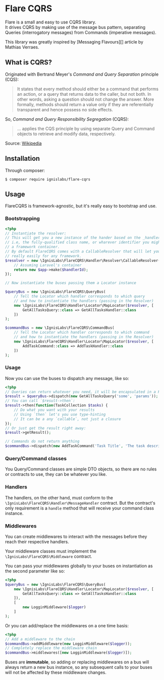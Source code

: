 Flare CQRS
==========

Flare is a small and easy to use CQRS library.  
It drives CQRS by making use of the message bus pattern, separating Queries
(interrogatory messages) from Commands (imperative messages).

This library was greatly inspired by [Messaging Flavours][] article by Mathias
Verraes.

What is CQRS?
-------------

Originated with Bertrand Meyer's _Command and Query Separation_ principle (CQS):

> It states that every method should either be a command that performs an
  action, or a query that returns data to the caller, but not both. In other
  words, asking a question should not change the answer. More formally, methods
  should return a value only if they are referentially transparent and hence
  possess no side effects.
  
So, _Command and Query Responsibility Segregation_ (CQRS):

> ... applies the CQS principle by using separate Query and Command objects to
  retrieve and modify data, respectively.
  
Source: [Wikipedia][WikiCQRS]

Installation
------------

Through composer:

```shell
$ composer require ignislabs/flare-cqrs
```

Usage
-----

FlareCQRS is framework-agnostic, but it's really easy to bootstrap and use.

### Bootstrapping

```php
<?php
// Instantiate the resolver:
// This will get you a new instance of the hander based on the _handler id_,
// i.e, the fully-qualified class name, or wharever identifier you might use in
// a framework container.
// By default FlareCQRS comes with a CallableResolver that will let you do this
// really easily for any framework.
$resolver = new \IgnisLabs\FlareCQRS\Handler\Resolver\CallableResolver(function($handlerId) use($app) {
    // Assuming Laravel's container
    return new $app->make($handlerId);
});

// Now instantiate the buses passing them a Locator instance

$queryBus = new \IgnisLabs\FlareCQRS\QueryBus(
    // Tell the Locator which handler corresponds to which query
    // and how to instantiate the handlers (passing in the Resolver)
    new \IgnisLabs\FlareCQRS\Handler\Locator\MapLocator($resolver, [
        GetAllTasksQuery::class => GetAllTasksHandler::class
    ])
);

$commandBus = new \IgnisLabs\FlareCQRS\CommandBus(
    // Tell the Locator which handler corresponds to which command
    // and how to instantiate the handlers (passing in the Resolver)
    new \IgnisLabs\FlareCQRS\Handler\Locator\MapLocator($resolver, [
        AddTaskCommand::class => AddTaskHandler::class
    ])
);
```

### Usage

Now you can use the buses to dispatch any message, like so:

```php
<?php
// Queries can return whatever you need, it will be encapsulated in a Result object
$result = $queryBus->dispatch(new GetAllTasksQuery('some', 'params'));
// You can call `$result->then`:
$result->then(function(TaskCollection $tasks) {
    // Do what you want with your results
    // Using `then` let's you use type-hinting
    // It can be a any `callable`, not just a closure
});
// Or just get the result right away:
$result->getResult();

// Commands do not return anything
$commandBus->dispatch(new AddTaskCommand('Task Title', 'The task description'));
```

### Query/Command classes

You Query/Command classes are simple DTO objects, so there are no rules or
contracts to use, they can be whatever you like.

### Handlers

The handlers, on the other hand, must conform to the
`\IgnisLabs\FlareCQRS\Handler\MessageHandler` contract. But the contract's only
requirement is a `handle` method that will receive your command class instance.

### Middlewares

You can create middlewares to interact with the messages before they reach their
respective handlers.

Your middleware classes must implement the `\IgnisLabs\FlareCQRS\Middleware`
contract.

You can pass your middlewares globally to your buses on instantiation as the 
second parameter like so:

```php
<?php
$queryBus = new \IgnisLabs\FlareCQRS\QueryBus(
    new \IgnisLabs\FlareCQRS\Handler\Locator\MapLocator($resolver, [
        GetAllTasksQuery::class => GetAllTasksHandler::class
    ]),
    [
        new LogginMiddleware($logger)
    ]
);
```

Or you can add/replace the middlewares on a one time basis:

```php
<?php
// Add a middleware to the chain
$commandBus->addMiddleware(new LogginMiddleware($logger));
// Completely replace the middleware chain
$commandBus->middlewares([new LogginMiddleware($logger)]);
```

Buses are **immutable**, so adding or replacing middlewares on a bus will always
return a new bus instance, so any subsequent calls to your buses will not be
affected by these middleware changes.

[Messaging Flavous]: http://verraes.net/2015/01/messaging-flavours/
[WikiCQRS]: https://en.wikipedia.org/wiki/Command–query_separation
